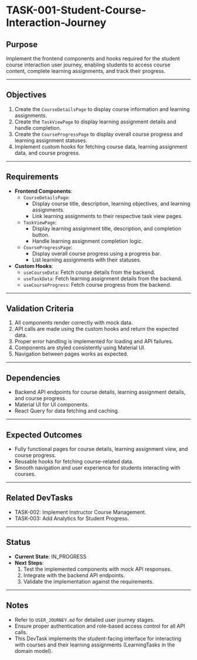 # TASK-001-Student-Course-Interaction-Journey

## Purpose

Implement the frontend components and hooks required for the student course interaction user journey, enabling students to access course content, complete learning assignments, and track their progress.

---

## Objectives

1. Create the `CourseDetailsPage` to display course information and learning assignments.
2. Create the `TaskViewPage` to display learning assignment details and handle completion.
3. Create the `CourseProgressPage` to display overall course progress and learning assignment statuses.
4. Implement custom hooks for fetching course data, learning assignment data, and course progress.

---

## Requirements

- **Frontend Components**:
  - `CourseDetailsPage`:
    - Display course title, description, learning objectives, and learning assignments.
    - Link learning assignments to their respective task view pages.
  - `TaskViewPage`:
    - Display learning assignment title, description, and completion button.
    - Handle learning assignment completion logic.
  - `CourseProgressPage`:
    - Display overall course progress using a progress bar.
    - List learning assignments with their statuses.
- **Custom Hooks**:
  - `useCourseData`: Fetch course details from the backend.
  - `useTaskData`: Fetch learning assignment details from the backend.
  - `useCourseProgress`: Fetch course progress from the backend.

---

## Validation Criteria

1. All components render correctly with mock data.
2. API calls are made using the custom hooks and return the expected data.
3. Proper error handling is implemented for loading and API failures.
4. Components are styled consistently using Material UI.
5. Navigation between pages works as expected.

---

## Dependencies

- Backend API endpoints for course details, learning assignment details, and course progress.
- Material UI for UI components.
- React Query for data fetching and caching.

---

## Expected Outcomes

- Fully functional pages for course details, learning assignment view, and course progress.
- Reusable hooks for fetching course-related data.
- Smooth navigation and user experience for students interacting with courses.

---

## Related DevTasks

- TASK-002: Implement Instructor Course Management.
- TASK-003: Add Analytics for Student Progress.

---

## Status

- **Current State**: IN_PROGRESS
- **Next Steps**:
  1. Test the implemented components with mock API responses.
  2. Integrate with the backend API endpoints.
  3. Validate the implementation against the requirements.

---

## Notes

- Refer to `USER_JOURNEY.md` for detailed user journey stages.
- Ensure proper authentication and role-based access control for all API calls.
- This DevTask implements the student-facing interface for interacting with courses and their learning assignments (LearningTasks in the domain model).
